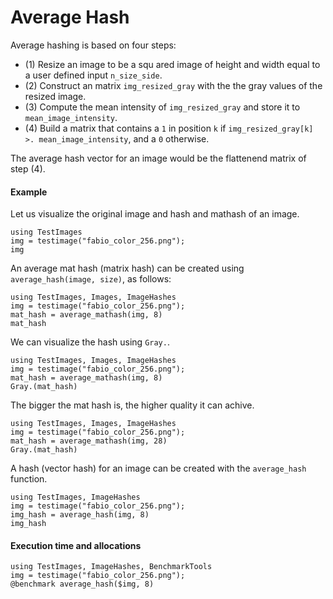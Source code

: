 # Average Hash

Average hashing is based on four steps:

- (1) Resize an image to be a squ ared image of height  and width equal to a user defined input `n_size_side`.
- (2) Construct an matrix  `img_resized_gray` with the the gray values of the resized image.
- (3) Compute the mean intensity of `img_resized_gray` and store it to `mean_image_intensity`.
- (4) Build a matrix that contains a `1` in position `k` if `img_resized_gray[k] >. mean_image_intensity`, and a `0` otherwise.

The average hash vector for an image would be the flattenend matrix of step (4).

#### Example

Let us visualize the original image and hash and mathash of an image.

```@example
using TestImages
img = testimage("fabio_color_256.png");
img
```

An average mat hash (matrix hash) can be created using `average_hash(image, size)`, as follows:

```@example
using TestImages, Images, ImageHashes
img = testimage("fabio_color_256.png");
mat_hash = average_mathash(img, 8)
mat_hash
```


We can visualize the hash using `Gray.`.

```@example
using TestImages, Images, ImageHashes
img = testimage("fabio_color_256.png");
mat_hash = average_mathash(img, 8)
Gray.(mat_hash)
```

The bigger the mat hash is, the higher quality it can achive.

```@example
using TestImages, Images, ImageHashes
img = testimage("fabio_color_256.png");
mat_hash = average_mathash(img, 28)
Gray.(mat_hash)
```

A hash (vector hash) for an image can be created with the `average_hash` function.

```@example
using TestImages, ImageHashes
img = testimage("fabio_color_256.png");
img_hash = average_hash(img, 8)
img_hash
```

#### Execution time and allocations

```@example
using TestImages, ImageHashes, BenchmarkTools
img = testimage("fabio_color_256.png");
@benchmark average_hash($img, 8)
```